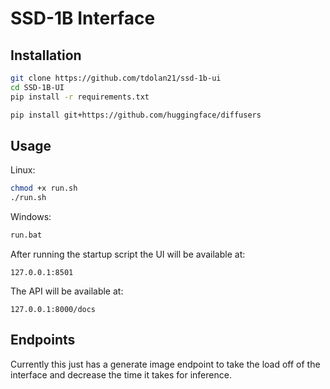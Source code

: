 # SSD-1B Interface


## Installation

```bash
git clone https://github.com/tdolan21/ssd-1b-ui
cd SSD-1B-UI
pip install -r requirements.txt
```

```bash
pip install git+https://github.com/huggingface/diffusers
```

## Usage

Linux:

```bash
chmod +x run.sh
./run.sh
```

Windows: 

```bash
run.bat
```

After running the startup script the UI will be available at:

```
127.0.0.1:8501
```

The API will be available at:

```
127.0.0.1:8000/docs
```

## Endpoints

Currently this just has a generate image endpoint to take the load off of the interface and decrease the time it takes for inference.
